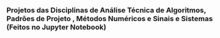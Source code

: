 ### Projetos das Disciplinas de Análise Técnica de Algoritmos, Padrões de Projeto , Métodos Numéricos e Sinais e Sistemas (Feitos no Jupyter Notebook)
